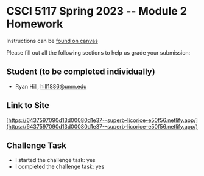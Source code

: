 # CSCI 5117 Spring 2023 -- Module 2 Homework

Instructions can be [found on canvas](https://canvas.umn.edu/courses/355584/pages/homework-2)

Please fill out all the following sections to help us grade your submission:

## Student (to be completed individually)

* Ryan Hill, hill1886@umn.edu

## Link to Site

[https://6437597090d13d00080d1e37--superb-licorice-e50f56.netlify.app/](https://6437597090d13d00080d1e37--superb-licorice-e50f56.netlify.app/)

## Challenge Task

* I started the challenge task: yes
* I completed the challenge task: yes

